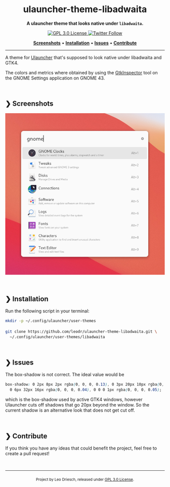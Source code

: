 <h1 align="center">
  ulauncher-theme-libadwaita
</h1>

<p align="center">
    <strong>A ulauncher theme that looks native under <code>libadwaita</code>.</strong>
</p>

<p align="center"> 
    <a href="https://github.com/leodr/ulauncher-theme-libadwaita/blob/main/LICENSE">
        <img alt="GPL 3.0 License" src="https://img.shields.io/github/license/leodr/ulauncher-theme-libadwaita?color=%23A855F7&labelColor=%2327272A&style=for-the-badge">
    </a>
    <a href="https://twitter.com/leodriesch">
        <img alt="Twitter Follow" src="https://img.shields.io/twitter/follow/leodriesch?color=%2338BDF8&labelColor=%2327272A&style=for-the-badge">
    </a>
</p>

<p align="center">
    <a href="#-screenshots"><b>Screenshots</b></a>
    <span>  •  </span>
    <a href="#-installation"><b>Installation</b></a>
    <span>  •  </span>
    <a href="#-issues"><b>Issues</b></a>
    <span>  •  </span>
    <a href="#-contribute"><b>Contribute</b></a>  
</p>

---

A theme for [Ulauncher](https://ulauncher.io/) that's supposed to look native
under libadwaita and GTK4.

The colors and metrics where obtained by using the
[GtkInspector](https://wiki.gnome.org/Projects/GTK/Inspector) tool on the GNOME
Settings application on GNOME 43.

<br>

## ❯ Screenshots

![Screenshot of ulauncher-theme-libadwaita](./screenshot.png)

<br>

## ❯ Installation

Run the following script in your terminal:

```bash
mkdir -p ~/.config/ulauncher/user-themes

git clone https://github.com/leodr/ulauncher-theme-libadwaita.git \
  ~/.config/ulauncher/user-themes/libadwaita
```

<br>

## ❯ Issues

The box-shadow is not correct. The ideal value would be

```css
box-shadow: 0 2px 8px 2px rgba(0, 0, 0, 0.13), 0 3px 20px 10px rgba(0, 0, 0, 0.09),
  0 6px 32px 16px rgba(0, 0, 0, 0.04), 0 0 0 1px rgba(0, 0, 0, 0.05);
```

which is the box-shadow used by active GTK4 windows, however Ulauncher cuts off
shadows that go 20px beyond the window. So the current shadow is an alternative
look that does not get cut off.

<br>

## ❯ Contribute

If you think you have any ideas that could benefit the project, feel free to
create a pull request!

<br>

---

<p align="center">
    <sub>
        Project by Leo Driesch, released under <a href="https://github.com/leodr/ulauncher-theme-libadwaita/blob/main/LICENSE">GPL 3.0 License</a>.
    </sub>
</p>
